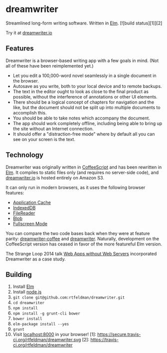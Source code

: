 dreamwriter
===============
Streamlined long-form writing software. Written in [Elm](http://elm-lang.org). [![build status][1]][2]

Try it at [dreamwriter.io](https://dreamwriter.io)

## Features

Dreamwriter is a browser-based writing app with a few goals in mind. (Not all of these have been reimplemented yet.)

* Let you edit a 100,000-word novel seamlessly in a single document in the browser.
* Autosave as you write, both to your local device and to remote backups.
* The text in the editor ought to look as close to the final product as possible, without the interference of annotations or other UI elements.
* There should be a logical concept of chapters for navigation and the like, but the document should not be split up into multiple documents to accomplish this.
* You should be able to take notes which accompany the document.
* The app should work completely offline, including being able to bring up the site without an Internet connection.
* It should offer a "distraction-free mode" where by default all you can see on your screen is the text.

## Technology

Dreamwriter was originally written in [CoffeeScript](http://coffee-script.org) and has been rewritten in [Elm](http://elm-lang.org). It compiles to static files only (and requires no server-side code), and [dreamwriter.io](http://dreamwriter.io) is hosted entirely on Amazon S3.

It can only run in modern browsers, as it uses the following browser features:

* [Application Cache](http://caniuse.com/#feat=offline-apps)
* [IndexedDB](http://caniuse.com/#feat=indexeddb)
* [FileReader](http://caniuse.com/#feat=filereader)
* [Blob](http://caniuse.com/#feat=blobbuilder)
* [Fullscreen Mode](http://caniuse.com/#feat=fullscreen)

You can compare the two code bases back when they were at feature parity: [dreamwriter-coffee](https://github.com/rtfeldman/dreamwriter-coffee/tree/strangeloop) and [dreamwriter](https://github.com/rtfeldman/dreamwriter/tree/strangeloop). Naturally, development on the CoffeeScript version has ceased in favor of the more featureful Elm version.

The Strange Loop 2014 talk [Web Apps without Web Servers](http://www.youtube.com/watch?v=WqV5kqaFRDU) incorporated Dreamwriter as a case study.

## Building

1. Install [Elm](http://elm-lang.org)
2. Install [node.js](http://nodejs.org)
3. `git clone git@github.com:rtfeldman/dreamwriter.git`
4. `cd dreamwriter`
5. `npm install`
6. `npm install -g grunt-cli bower`
7. `bower install`
8. `elm-package install --yes`
9. `grunt`
10. Visit [localhost:8000](http://localhost:8000) in your browser!
[1]: https://secure.travis-ci.org/rtfeldman/dreamwriter.svg
[2]: https://travis-ci.org/rtfeldman/dreamwriter